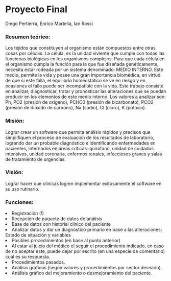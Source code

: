 # Proyecto Final
Diego Pertierra, Enrico Martella, Ian Rossi

### Resumen teórico:
Los tejidos que constituyen al organismo están compuestos entre otras cosas por células. La célula, es la unidad viviente que cumple con todas las funcionas biológicas en los organismos complejos. Para que cada célula en el organismo cumpla la función para la que fue diseñada genéticamente, necesita estar rodeada por un sistema denominado: MEDIO INTERNO.
Este medio, permite la vida y posee una gran importancia biomédica, en virtud de que si este falla, el equilibrio homeostático se ve en riesgo y en ocasiones el fallo puede ser incompatible con la vida.
Este trabajo consiste en analizar, diagnosticar, tratar y pronosticar las alteraciones que se puedan producir en los elementos de este medio interno. Los valores a analizar son: Ph, PO2 (presión de oxígeno), PCHO3 (presión de bicarbonato), PCO2 (presión de dióxido de carbono), Na (sodio), Cl (cloro), K (potasio).

### Misión:
Lograr crear un software que permita análisis rápidos y precisos que simplifiquen el proceso de evaluación de los resultados de laboratorio, logrando dar un probable diagnóstico e identificando enfermedades en pacientes, internados en áreas críticas: quirófano, unidad de cuidados intensivos, unidad coronaria, enfermos renales, infecciosos graves y salas de tratamiento de urgencias.
### Visión:
Lograr hacer que clínicas logren implementar exitosamente el software en su uso rutinario.

### Funciones:

<li>Registración (!)</li>
  <li>Recepción de paquete de datos de análisis</li>
  <li>Base de datos con historial clínico del paciente</li>
  <li>Analizar datos y dar un diagnóstico primario en base a las alteraciones: Estado de situación y variables</li>
  <li>Posibles procedimientos (en base al punto anterior)</li>
  <li>Al estar al juicio del médico el seguir el procedimiento indicado, en caso de no aceptar este, puede dejar por escrito (en una especie de comentario) cuál es su respuesta.</li>
  <li>Procedimientos pasados.</li>
  <li>Análisis gráficos (según valores y procedimientos por sector deseado).</li>
  <li>Análisis gráfico del mejoramiento o desmejoramiento del paciente.</li>
</ul>
